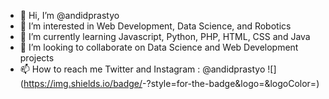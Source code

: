 - 👋 Hi, I’m @andidprastyo
- 👀 I’m interested in Web Development, Data Science, and Robotics
- 🌱 I’m currently learning Javascript, Python, PHP, HTML, CSS and Java
- 💞️ I’m looking to collaborate on Data Science and Web Development projects
- 📫 How to reach me Twitter and Instagram : @andidprastyo
![<Badge Name>](https://img.shields.io/badge/<Badge Text>-<Background Color>?style=for-the-badge&logo=<Icon Name>&logoColor=<Logo Color>)
<!---
andidprastyo/andidprastyo is a ✨ special ✨ repository because its `README.md` (this file) appears on your GitHub profile.
You can click the Preview link to take a look at your changes.
--->
